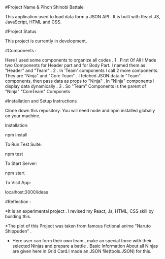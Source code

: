 #Project Name & Pihch
Shinobi Battale

This application used to load data form a JSON API . It is built with React JS, JavaScript, HTML and CSS.

#Project Status

This project is currently in development. 

#Components :

Here I used some components to organize all codes . 
1 . First Of All I Made two Components for Header part and for Body Part. I named them as "Header" and "Team" .
2 . In 'Team' components I call 2 more components. They are "Ninja" and "Core Team" . I fetched JSON data in "Team" components, then pass data as props to "Ninja" . In "NInja" components I display data dynamically . 
3 . So "Team" Components is the parent of "Ninja" "CoreTeam" Componets


#Installation and Setup Instructions

Clone down this repository. You will need node and npm installed globally on your machine.

Installation:

npm install

To Run Test Suite:

npm test

To Start Server:

npm start

To Visit App:

localhost:3000/ideas

#Reflection :

*It is an experimental project . I revised my React, Js, HTML, CSS skill by building this. 

*The plot of this Project was taken 
from famous fictional anime "Naruto Shippuden" . 

* Here  user can form their own team , make an special force with their selected Ninjas and prepare a battle . Basic Information About all Ninjas are given here in Grid Card.I made an JSON file(tools.JSON) for this. 





